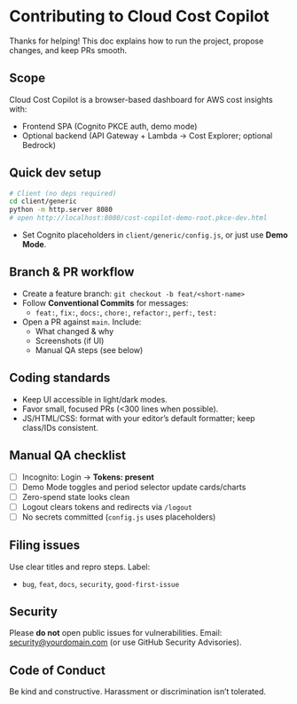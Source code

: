 
# Contributing to Cloud Cost Copilot

Thanks for helping! This doc explains how to run the project, propose changes, and keep PRs smooth.

## Scope
Cloud Cost Copilot is a browser-based dashboard for AWS cost insights with:
- Frontend SPA (Cognito PKCE auth, demo mode)
- Optional backend (API Gateway + Lambda → Cost Explorer; optional Bedrock)

## Quick dev setup
```bash
# Client (no deps required)
cd client/generic
python -m http.server 8080
# open http://localhost:8080/cost-copilot-demo-root.pkce-dev.html
```
- Set Cognito placeholders in `client/generic/config.js`, or just use **Demo Mode**.

## Branch & PR workflow
- Create a feature branch: `git checkout -b feat/<short-name>`
- Follow **Conventional Commits** for messages:
  - `feat:`, `fix:`, `docs:`, `chore:`, `refactor:`, `perf:`, `test:`
- Open a PR against `main`. Include:
  - What changed & why
  - Screenshots (if UI)
  - Manual QA steps (see below)

## Coding standards
- Keep UI accessible in light/dark modes.
- Favor small, focused PRs (<300 lines when possible).
- JS/HTML/CSS: format with your editor’s default formatter; keep class/IDs consistent.

## Manual QA checklist
- [ ] Incognito: Login → **Tokens: present**
- [ ] Demo Mode toggles and period selector update cards/charts
- [ ] Zero-spend state looks clean
- [ ] Logout clears tokens and redirects via `/logout`
- [ ] No secrets committed (`config.js` uses placeholders)

## Filing issues
Use clear titles and repro steps. Label:
- `bug`, `feat`, `docs`, `security`, `good-first-issue`

## Security
Please **do not** open public issues for vulnerabilities.
Email: security@yourdomain.com (or use GitHub Security Advisories).

## Code of Conduct
Be kind and constructive. Harassment or discrimination isn’t tolerated.
